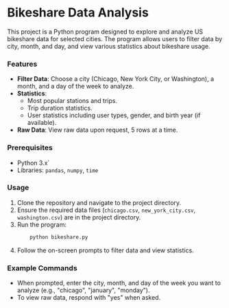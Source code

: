 # Bikeshare Data Analysis
This project is a Python program designed to explore and analyze US bikeshare data for selected cities. The program allows users to filter data by city, month, and day, and view various statistics about bikeshare usage.

### Features
- **Filter Data**: Choose a city (Chicago, New York City, or Washington), a month, and a day of the week to analyze.
- **Statistics**:
    - Most popular stations and trips.
    - Trip duration statistics.
    - User statistics including user types, gender, and birth year (if available).
- **Raw Data**: View raw data upon request, 5 rows at a time.

### Prerequisites
- Python 3.x`
- Libraries: `pandas`, `numpy`, `time`

### Usage
1. Clone the repository and navigate to the project directory.
2. Ensure the required data files (`chicago.csv`, `new_york_city.csv`, `washington.csv`) are in the project directory.
3. Run the program:
    ```bash
        python bikeshare.py
    ```
4. Follow the on-screen prompts to filter data and view statistics.

### Example Commands
- When prompted, enter the city, month, and day of the week you want to analyze (e.g., "chicago", "january", "monday").
- To view raw data, respond with "yes" when asked.
